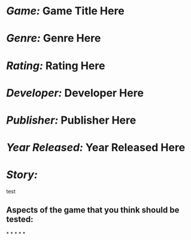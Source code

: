 <h1><i>Game:</i> Game Title Here</h1>

<h1><i>Genre:</i> Genre Here</h1>

<h1><i>Rating:</i> Rating Here</h1>

<h1><i>Developer:</i> Developer Here</h1>

<h1><i>Publisher:</i> Publisher Here</h1>

<h1><i>Year Released:</i> Year Released Here</h1>

<h1><i>Story:</i></h1>
<p>test</p>

<h2>Aspects of the game that you think should be tested:</h2>
*
*
*
*
*
